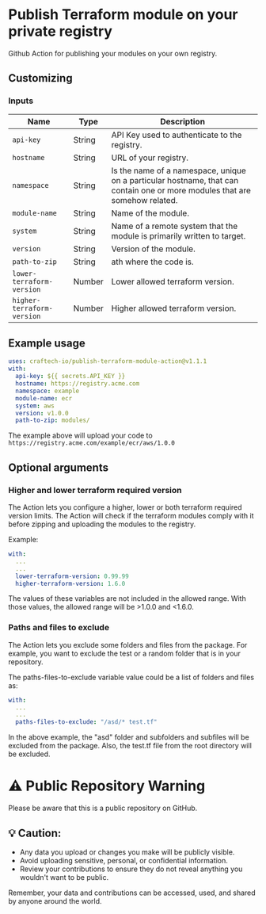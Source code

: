# Publish Terraform module on your private registry
Github Action for publishing your modules on your own registry.

## Customizing
### Inputs

| Name                      | Type   | Description                                                                                                                  |
|---------------------------|--------|------------------------------------------------------------------------------------------------------------------------------|
| `api-key`                 | String | API Key used to authenticate to the registry.                                                                                |
| `hostname`                | String | URL of your registry.                                                                                                        |
| `namespace`               | String | Is the name of a namespace, unique on a particular hostname, that can contain one or more modules that are somehow related.  |
| `module-name`             | String | Name of the module.                                                                                                          |
| `system`                  | String | Name of a remote system that the module is primarily written to target.                                                       |
| `version`                 | String | Version of the module.                                                                                                       |
| `path-to-zip`            | String | ath where the code is.                                                                                                       |
| `lower-terraform-version` | Number | Lower allowed terraform version.                                                                                                      |
| `higher-terraform-version`| Number | Higher allowed terraform version.                                                                                                      |

## Example usage
```yaml
uses: craftech-io/publish-terraform-module-action@v1.1.1
with:
  api-key: ${{ secrets.API_KEY }}
  hostname: https://registry.acme.com
  namespace: example
  module-name: ecr
  system: aws
  version: v1.0.0
  path-to-zip: modules/
```
The example above will upload your code to `https://registry.acme.com/example/ecr/aws/1.0.0`

## Optional arguments

### Higher and lower terraform required version
The Action lets you configure a higher, lower or both terraform required version limits. The Action will check if the terraform modules comply with it before zipping and uploading the modules to the registry.

Example: 
```yaml
with:
  ... 
  ...
  lower-terraform-version: 0.99.99
  higher-terraform-version: 1.6.0
```
The values of these variables are not included in the allowed range. With those values, the allowed range will be >1.0.0 and <1.6.0.

### Paths and files to exclude

The Action lets you exclude some folders and files from the package. For example, you want to exclude the test or a random folder that is in your repository.

The paths-files-to-exclude variable value could be a list of folders and files as:

```yaml
with:
  ... 
  ...
  paths-files-to-exclude: "/asd/* test.tf"

```
In the above example, the "asd" folder and subfolders and subfiles will be excluded from the package. Also, the test.tf file from the root directory will be excluded.

# :warning: Public Repository Warning

Please be aware that this is a public repository on GitHub.

## :bulb: Caution:

- Any data you upload or changes you make will be publicly visible.
- Avoid uploading sensitive, personal, or confidential information.
- Review your contributions to ensure they do not reveal anything you wouldn't want to be public.

Remember, your data and contributions can be accessed, used, and shared by anyone around the world.

